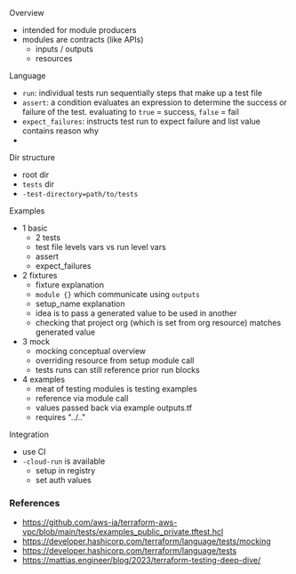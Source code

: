 Overview
- intended for module producers
- modules are contracts (like APIs)
	- inputs / outputs
	- resources

Language
- `run`: individual tests run sequentially steps that make up a test file 
- `assert`: a condition evaluates an expression to determine the success or failure of the test. evaluating to `true` = success, `false` = fail
- `expect_failures`: instructs test run to expect failure and list value contains reason why
- 

Dir structure
- root dir
- `tests` dir
- `-test-directory=path/to/tests`

Examples
- 1 basic
	- 2 tests
	- test file levels vars vs run level vars
	- assert
	- expect_failures
- 2 fixtures
	- fixture explanation
	- `module {}` which communicate using `outputs`
	- setup_name explanation
	- idea is to pass a generated value to be used in another 
	- checking that project org (which is set from org resource) matches generated value
- 3 mock
	- mocking conceptual overview
	- overriding resource from setup module call
	- tests runs can still reference prior run blocks
- 4 examples
	- meat of testing modules is testing examples
	- reference via module call
	- values passed back via example outputs.tf
	- requires "../.."

Integration
- use CI
- `-cloud-run` is available
	- setup in registry
	- set auth values

### References

- https://github.com/aws-ia/terraform-aws-vpc/blob/main/tests/examples_public_private.tftest.hcl
- https://developer.hashicorp.com/terraform/language/tests/mocking
- https://developer.hashicorp.com/terraform/language/tests
- https://mattias.engineer/blog/2023/terraform-testing-deep-dive/
